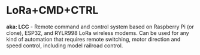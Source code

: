 # LoRa+CMD+CTRL
**aka: LCC** - Remote command and control system based on Raspberry Pi (or clone), ESP32, and RYLR998 LoRa wireless modems. Can be used for any kind of automation that requires remote switching, motor direction and speed control, including model railroad control.
